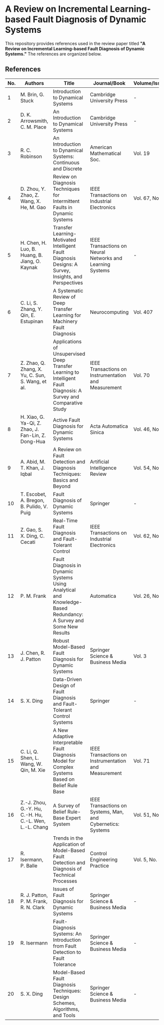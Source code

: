# A Review on Incremental Learning-based Fault Diagnosis of Dynamic Systems

This repository provides references used in the review paper titled **"A Review on Incremental Learning-based Fault Diagnosis of Dynamic Systems."** The references are organized below.

## References

| No.  | Authors                                           | Title                                                                  | Journal/Book                                                   | Volume/Issue | Year  | Link    |
|------|---------------------------------------------------|------------------------------------------------------------------------|----------------------------------------------------------------|--------------|-------|---------|
| 1    | M. Brin, G. Stuck                                 | Introduction to Dynamical Systems                                      | Cambridge University Press                                      | -            | 2002  | [Link]() |
| 2    | D. K. Arrowsmith, C. M. Place                     | An Introduction to Dynamical Systems                                   | Cambridge University Press                                      | -            | 1990  | [Link]() |
| 3    | R. C. Robinson                                    | An Introduction to Dynamical Systems: Continuous and Discrete           | American Mathematical Soc.                                      | Vol. 19      | 2012  | [Link]() |
| 4    | D. Zhou, Y. Zhao, Z. Wang, X. He, M. Gao          | Review on Diagnosis Techniques for Intermittent Faults in Dynamic Systems | IEEE Transactions on Industrial Electronics                    | Vol. 67, No. 3 | 2019 | [Link]() |
| 5    | H. Chen, H. Luo, B. Huang, B. Jiang, O. Kaynak    | Transfer Learning-Motivated Intelligent Fault Diagnosis Designs: A Survey, Insights, and Perspectives | IEEE Transactions on Neural Networks and Learning Systems      | -            | 2023  | [Link]() |
| 6    | C. Li, S. Zhang, Y. Qin, E. Estupinan             | A Systematic Review of Deep Transfer Learning for Machinery Fault Diagnosis | Neurocomputing                                                | Vol. 407     | 2020  | [Link]() |
| 7    | Z. Zhao, Q. Zhang, X. Yu, C. Sun, S. Wang, et al. | Applications of Unsupervised Deep Transfer Learning to Intelligent Fault Diagnosis: A Survey and Comparative Study | IEEE Transactions on Instrumentation and Measurement           | Vol. 70      | 2021  | [Link]() |
| 8    | H. Xiao, G. Ya-Qi, Z. Zhao, J. Fan-Lin, Z. Dong-Hua | Active Fault Diagnosis for Dynamic Systems                             | Acta Automatica Sinica                                         | Vol. 46, No. 8 | 2020 | [Link]() |
| 9    | A. Abid, M. T. Khan, J. Iqbal                     | A Review on Fault Detection and Diagnosis Techniques: Basics and Beyond | Artificial Intelligence Review                                 | Vol. 54, No. 5 | 2021 | [Link]() |
| 10   | T. Escobet, A. Bregon, B. Pulido, V. Puig         | Fault Diagnosis of Dynamic Systems                                     | Springer                                                       | -            | 2019  | [Link]() |
| 11   | Z. Gao, S. X. Ding, C. Cecati                     | Real-Time Fault Diagnosis and Fault-Tolerant Control                   | IEEE Transactions on Industrial Electronics                    | Vol. 62, No. 6 | 2015 | [Link]() |
| 12   | P. M. Frank                                       | Fault Diagnosis in Dynamic Systems Using Analytical and Knowledge-Based Redundancy: A Survey and Some New Results | Automatica                                                    | Vol. 26, No. 3 | 1990 | [Link]() |
| 13   | J. Chen, R. J. Patton                             | Robust Model-Based Fault Diagnosis for Dynamic Systems                 | Springer Science & Business Media                              | Vol. 3       | 2012  | [Link]() |
| 14   | S. X. Ding                                        | Data-Driven Design of Fault Diagnosis and Fault-Tolerant Control Systems | Springer                                                       | -            | 2014  | [Link]() |
| 15   | C. Li, Q. Shen, L. Wang, W. Qin, M. Xie           | A New Adaptive Interpretable Fault Diagnosis Model for Complex Systems Based on Belief Rule Base | IEEE Transactions on Instrumentation and Measurement           | Vol. 71      | 2022  | [Link]() |
| 16   | Z.-J. Zhou, G.-Y. Hu, C.-H. Hu, C.-L. Wen, L.-L. Chang | A Survey of Belief Rule-Base Expert System                              | IEEE Transactions on Systems, Man, and Cybernetics: Systems    | Vol. 51, No. 8 | 2019 | [Link]() |
| 17   | R. Isermann, P. Balle                            | Trends in the Application of Model-Based Fault Detection and Diagnosis of Technical Processes | Control Engineering Practice                                  | Vol. 5, No. 5 | 1997 | [Link]() |
| 18   | R. J. Patton, P. M. Frank, R. N. Clark            | Issues of Fault Diagnosis for Dynamic Systems                          | Springer Science & Business Media                              | -            | 2013  | [Link]() |
| 19   | R. Isermann                                        | Fault-Diagnosis Systems: An Introduction from Fault Detection to Fault Tolerance | Springer Science & Business Media                              | -            | 2006  | [Link]() |
| 20   | S. X. Ding                                        | Model-Based Fault Diagnosis Techniques: Design Schemes, Algorithms, and Tools | Springer Science & Business Media                              | -            | 2008  | [Link]() |
